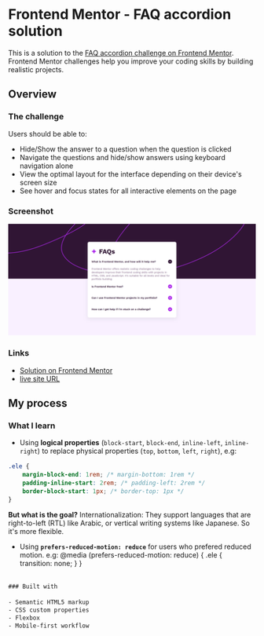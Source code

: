 # Frontend Mentor - FAQ accordion solution

This is a solution to the [FAQ accordion challenge on Frontend Mentor](https://www.frontendmentor.io/challenges/faq-accordion-wyfFdeBwBz). Frontend Mentor challenges help you improve your coding skills by building realistic projects.

## Overview

### The challenge

Users should be able to:

- Hide/Show the answer to a question when the question is clicked
- Navigate the questions and hide/show answers using keyboard navigation alone
- View the optimal layout for the interface depending on their device's screen size
- See hover and focus states for all interactive elements on the page

### Screenshot

![](assets\images\screenshot.png)

### Links

- [Solution on Frontend Mentor](https://your-solution-url.com)
- [live site URL](https://alaa-mekibes.github.io/faq-accordion-frontend-mentor)

## My process

### What I learn

- Using **logical properties** (`block-start`, `block-end`, `inline-left`, `inline-right`) to replace physical properties (`top`, `bottom`, `left`, `right`), e.g:
```css
.ele {
    margin-block-end: 1rem; /* margin-bottom: 1rem */
    padding-inline-start: 2rem; /* padding-left: 2rem */
    border-block-start: 1px; /* border-top: 1px */
}
```  
**But what is the goal?** Internationalization: They support languages that are right-to-left (RTL) like Arabic, or vertical writing systems like Japanese. So it's more flexible.

- Using **`prefers-reduced-motion: reduce`** for users who prefered reduced motion. e.g:
@media (prefers-reduced-motion: reduce) {
  .ele {
    transition: none;
  }
}
``` 

### Built with

- Semantic HTML5 markup
- CSS custom properties
- Flexbox
- Mobile-first workflow